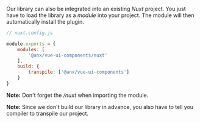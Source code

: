 Our library can also be integrated into an existing *Nuxt* project. You just have to load the library as a *module* into your project. The module will then automatically install the plugin.

```javascript
// nuxt.config.js

module.exports = {
    modules: [
        '@anx/vue-ui-components/nuxt'
    ],
    build: {
        transpile: ['@anx/vue-ui-components']
    }
}
```

**Note:** Don't forget the */nuxt* when importing the module.

**Note:** Since we don't build our library in advance, you also have to tell you compiler to transpile our project.
